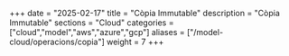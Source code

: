 +++
date        = "2025-02-17"
title       = "Còpia Immutable"
description = "Còpia Immutable"
sections    = "Cloud"
categories  = ["cloud","model","aws","azure","gcp"]
aliases     = ["/model-cloud/operacions/copia"]
weight      = 7
+++






